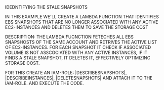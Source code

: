 IDEDNTIFYING THE STALE SNAPSHOTS

IN THIS EXAMPLE WE'LL CREATE A LAMBDA FUNCTION THAT IDENTIFIES EBS SNAPSHOTS THAT ARE NO LONGER ASSOCIATED WITH ANY ACTIVE EC2-INSTANCES AND DELETES THEM TO SAVE THE STORAGE COST

DESCRIPTION:
THE LAMBDA FUCNCTION FETECHES ALL EBS SNAPSHOSTS OF THE SAME ACCOUNT AND RETRIVES THE ACTIVE LIST OF EC2-INSTANCES. FOR EACH SNAPSHOT IT CHECK IF ASSOCIATED VOLUME IS NOT ASSCOCIATED WITH ANY ACTIVE INSTANCES, IF IT FINDS A STALE SNAPSHOT, IT DELETES IT, EFFECTIVELY OPTIMIZING STORAGE COST.

FOR THIS CREATE AN IAM-ROLE:
   |DESCRIBESNAPSHOTS|,
   |DESCRIBEINSTANCES|,
   |DELETESNAPSHOTS|
AND ATTACH IT TO THE IAM-ROLE. AND EXECUTE THE CODE.
